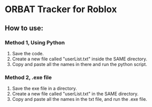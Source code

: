 # ORBAT Tracker for Roblox
## How to use:
### Method 1, Using Python
1. Save the code.
2. Create a new file called "userList.txt" inside the SAME directory.
3. Copy and paste all the names in there and run the python script.

### Method 2, .exe file
1. Save the exe file in a directory.
2. Create a new file called "userList.txt" in the SAME directory.
3. Copy and paste all the names in the txt file, and run the .exe file.